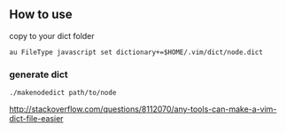 ## How to use

copy to your dict folder

    au FileType javascript set dictionary+=$HOME/.vim/dict/node.dict


### generate dict

```
./makenodedict path/to/node
```


http://stackoverflow.com/questions/8112070/any-tools-can-make-a-vim-dict-file-easier

